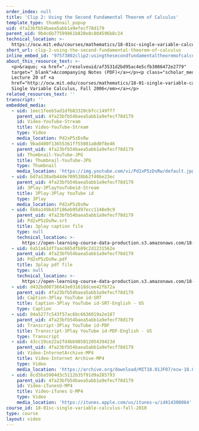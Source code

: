 ```yaml
---
order_index: null
title: 'Clip 2: Using the Second Fundamental Theorem of Calculus'
template_type: thumbnail_popup
uid: 4fa23bfb54baea5abb1a9efecf78d179
parent_uid: 9b4c6b77599861b820e8c804596b8c24
technical_location: >-
  https://ocw.mit.edu/courses/mathematics/18-01sc-single-variable-calculus-fall-2010/unit-3-the-definite-integral-and-its-applications/part-b-second-fundamental-theorem-areas-volumes/session-51-the-second-fundamental-theorem-of-calculus/clip-2-using-the-second-fundamental-theorem-of-calculus
short_url: clip-2-using-the-second-fundamental-theorem-of-calculus
inline_embed_id: '97573802clip2:usingthesecondfundamentaltheoremofcalculus17332296'
about_this_resource_text: >-
  <p>&raquo; <a href="./resolveuid/af3531d2bd95ac4e5cfb3086472e2779"
  target="_blank">Accompanying Notes (PDF)</a></p><p class="scholar_medsm">From
  Lecture 20 of <a
  href="http://ocw.mit.edu/courses/mathematics/18-01-single-variable-calculus-fall-2006/video-lectures/"><em>18.01
  Single Variable Calculus, Fall 2006</em></a></p>
related_resources_text: ''
transcript: ''
embedded_media:
  - uid: 1eec1feeb5ad1dfb83320cbfcc149ff7
    parent_uid: 4fa23bfb54baea5abb1a9efecf78d179
    id: Video-YouTube-Stream
    title: Video-YouTube-Stream
    type: Video
    media_location: Pd2xP5zDsRw
  - uid: 9bad400f13655361ff55081a8d0f8e46
    parent_uid: 4fa23bfb54baea5abb1a9efecf78d179
    id: Thumbnail-YouTube-JPG
    title: Thumbnail-YouTube-JPG
    type: Thumbnail
    media_location: 'https://img.youtube.com/vi/Pd2xP5zDsRw/default.jpg'
  - uid: bd7a138adb44de709538bb2f40be23ec
    parent_uid: 4fa23bfb54baea5abb1a9efecf78d179
    id: 3Play-3PlayYouTubeid-Stream
    title: 3Play-3Play YouTube id
    type: 3Play
    media_location: Pd2xP5zDsRw
  - uid: 6b0a149b43f186eb95d97ecc1148e9c9
    parent_uid: 4fa23bfb54baea5abb1a9efecf78d179
    id: Pd2xP5zDsRw.srt
    title: 3play caption file
    type: null
    technical_location: >-
      https://open-learning-course-data-production.s3.amazonaws.com/18-01sc-single-variable-calculus-fall-2010/0f07358d891a75d46e1f8c3404710ddd_Pd2xP5zDsRw.srt
  - uid: 6a51a61df7aac665dfb89c2d1231562e
    parent_uid: 4fa23bfb54baea5abb1a9efecf78d179
    id: Pd2xP5zDsRw.pdf
    title: 3play pdf file
    type: null
    technical_location: >-
      https://open-learning-course-data-production.s3.amazonaws.com/18-01sc-single-variable-calculus-fall-2010/ac87e7e7112fcf69da31c7a046e3486f_Pd2xP5zDsRw.pdf
  - uid: d432bd08736643e031618dcee42fb72a
    parent_uid: 4fa23bfb54baea5abb1a9efecf78d179
    id: Caption-3Play YouTube id-SRT
    title: Caption-3Play YouTube id-SRT-English - US
    type: Caption
  - uid: 94a5277c543f57ac6bc6636019a2e187
    parent_uid: 4fa23bfb54baea5abb1a9efecf78d179
    id: Transcript-3Play YouTube id-PDF
    title: Transcript-3Play YouTube id-PDF-English - US
    type: Transcript
  - uid: 43cc19ce22a2fd4bb98581205439423d
    parent_uid: 4fa23bfb54baea5abb1a9efecf78d179
    id: Video-InternetArchive-MP4
    title: Video-Internet Archive-MP4
    type: Video
    media_location: 'https://archive.org/download/MIT18.01JF07/ocw-18.01-f07-lec20_300k.mp4'
  - uid: 8cd5ba5904d3c5112b35f91d9a285793
    parent_uid: 4fa23bfb54baea5abb1a9efecf78d179
    id: Video-iTunesU-MP4
    title: Video-iTunes U-MP4
    type: Video
    media_location: 'https://itunes.apple.com/us/itunes-u/id414308064'
course_id: 18-01sc-single-variable-calculus-fall-2010
type: course
layout: video
---
```

